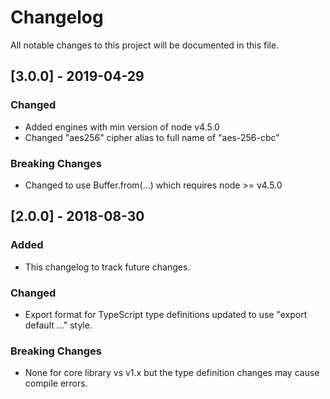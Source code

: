 # Changelog
All notable changes to this project will be documented in this file.

## [3.0.0] - 2019-04-29
### Changed
- Added engines with min version of node v4.5.0
- Changed "aes256" cipher alias to full name of "aes-256-cbc"
### Breaking Changes
- Changed to use Buffer.from(...) which requires node >= v4.5.0

## [2.0.0] - 2018-08-30
### Added
- This changelog to track future changes.
### Changed
- Export format for TypeScript type definitions updated to use "export default ..." style.
### Breaking Changes
- None for core library vs v1.x but the type definition changes may cause compile errors.
